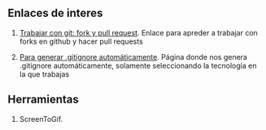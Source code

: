 ## Enlaces de interes
1. [Trabajar con git: fork y pull request](https://github.com/firstcontributions/first-contributions). Enlace para apreder a trabajar con forks en github y hacer pull requests

2. [Para generar .gitignore automáticamente](http://gitignore.io/). Página donde nos genera .gitignore automáticamente, solamente seleccionando la tecnología en la que trabajas


## Herramientas
1. ScreenToGif. 